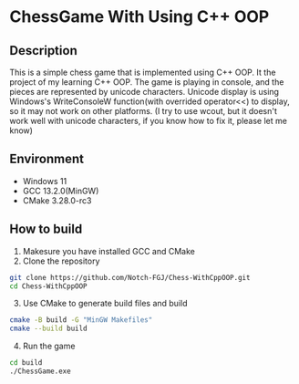 # ChessGame With Using C++ OOP

## Description
This is a simple chess game that is implemented using C++ OOP. It the project of my learning C++ OOP.
The game is playing in console, and the pieces are represented by unicode characters.
Unicode display is using Windows's WriteConsoleW function(with overrided operator<<) to display, so it may not work on other platforms.
(I try to use wcout, but it doesn't work well with unicode characters, if you know how to fix it, please let me know)

## Environment
- Windows 11
- GCC 13.2.0(MinGW)
- CMake 3.28.0-rc3

## How to build
1. Makesure you have installed GCC and CMake
2. Clone the repository
```bash
git clone https://github.com/Notch-FGJ/Chess-WithCppOOP.git
cd Chess-WithCppOOP
```
3. Use CMake to generate build files and build
```bash
cmake -B build -G "MinGW Makefiles"
cmake --build build
```
4. Run the game
```bash
cd build
./ChessGame.exe
```